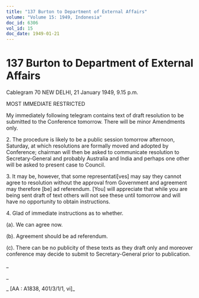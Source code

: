 ```yaml
---
title: "137 Burton to Department of External Affairs"
volume: "Volume 15: 1949, Indonesia"
doc_id: 6306
vol_id: 15
doc_date: 1949-01-21
---
```


# 137 Burton to Department of External Affairs

Cablegram 70 NEW DELHI, 21 January 1949, 9.15 p.m.

MOST IMMEDIATE RESTRICTED

My immediately following telegram contains text of draft resolution to be submitted to the Conference tomorrow. There will be minor Amendments only.

2\. The procedure is likely to be a public session tomorrow afternoon, Saturday, at which resolutions are formally moved and adopted by Conference; chairman will then be asked to communicate resolution to Secretary-General and probably Australia and India and perhaps one other will be asked to present case to Council.

3\. It may be, however, that some representati[ves] may say they cannot agree to resolution without the approval from Government and agreement may therefore [be] ad referendum. [You] will appreciate that while you are being sent draft of text others will not see these until tomorrow and will have no opportunity to obtain instructions.

4\. Glad of immediate instructions as to whether.

(a). We can agree now.

(b). Agreement should be ad referendum.

(c). There can be no publicity of these texts as they draft only and moreover conference may decide to submit to Secretary-General prior to publication.

_

_

_ [AA : A1838, 401/3/1/1, vi]_
